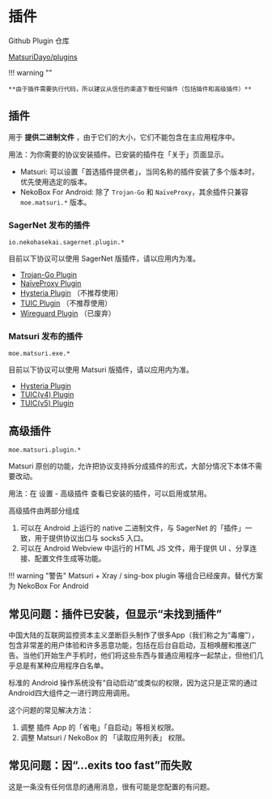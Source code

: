 # 插件

Github Plugin 仓库

[MatsuriDayo/plugins](https://github.com/MatsuriDayo/plugins)

!!! warning ""

    **由于插件需要执行代码，所以建议从信任的渠道下载任何插件（包括插件和高级插件）**

## 插件

用于 **提供二进制文件** ，由于它们的大小，它们不能包含在主应用程序中。

用法：为你需要的协议安装插件。已安装的插件在「关于」页面显示。

* Matsuri: 可以设置「首选插件提供者」，当同名称的插件安装了多个版本时，优先使用选定的版本。
* NekoBox For Android: 除了 `Trojan-Go` 和 `NaïveProxy`，其余插件只兼容 `moe.matsuri.*` 版本。

### SagerNet 发布的插件

`io.nekohasekai.sagernet.plugin.*`

目前以下协议可以使用 SagerNet 版插件，请以应用内为准。

- [Trojan-Go Plugin](https://sagernet.org/download/#trojan-go-plugin)
- [NaïveProxy Plugin](https://sagernet.org/download/#naiveproxy-plugin)
- [Hysteria Plugin](https://sagernet.org/download/#hysteria-plugin) （不推荐使用）
- [TUIC Plugin](https://sagernet.org/download/#tuic-plugin) （不推荐使用）
- [Wireguard Plugin](https://github.com/SagerNet/SagerNet/releases/tag/wireguard-plugin-20210424-5) （已废弃）

### Matsuri 发布的插件

`moe.matsuri.exe.*`

目前以下协议可以使用 Matsuri 版插件，请以应用内为准。

- [Hysteria Plugin](https://github.com/MatsuriDayo/plugins/releases?q=Hysteria)
- [TUIC(v4) Plugin](https://github.com/MatsuriDayo/plugins/releases/tag/tuic-0.8.5-2)
- [TUIC(v5) Plugin](https://github.com/MatsuriDayo/plugins/releases?q=tuic)

## 高级插件

`moe.matsuri.plugin.*`

Matsuri 原创的功能，允许把协议支持拆分成插件的形式，大部分情况下本体不需要改动。

用法：在 设置 - 高级插件 查看已安装的插件，可以启用或禁用。

高级插件由两部分组成

1. 可以在 Android 上运行的 native 二进制文件，与 SagerNet 的「插件」一致，用于提供协议出口与 socks5 入口。
2. 可以在 Android Webview 中运行的 HTML JS 文件，用于提供 UI 、分享连接、配置文件生成等功能。

!!! warning "警告"
    Matsuri + Xray / sing-box plugin 等组合已经废弃。替代方案为 NekoBox For Android

## 常见问题：插件已安装，但显示“未找到插件”

中国大陆的互联网监控资本主义垄断巨头制作了很多App（我们称之为“毒瘤”），包含非常差的用户体验和许多恶意功能，包括在后台自启动，互相唤醒和推送广告。当他们开始生产手机时，他们将这些东西与普通应用程序一起禁止，但他们几乎总是有某种应用程序白名单。

标准的 Android 操作系统没有“自动启动”或类似的权限，因为这只是正常的通过Android四大组件之一进行跨应用调用。

这个问题的常见解决方法：

1. 调整 插件 App 的「省电」「自启动」等相关权限。
2. 调整 Matsuri / NekoBox 的 「读取应用列表」 权限。

## 常见问题：因“...exits too fast”而失败

这是一条没有任何信息的通用消息，很有可能是您配置的有问题。
